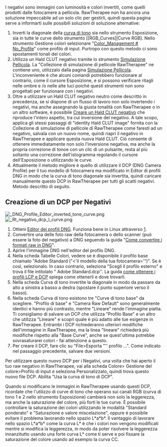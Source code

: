 I negativi sono immagini con luminosità e colori invertiti, come quelli
prodotti dalle fotocamere a pellicola. RawTherapee non ha ancora una
soluzione impeccabile ad un solo clic per gestirli, quindi questa pagina
serve a informarti sulle possibili soluzioni di soluzione alternative:

1.  Inverti la diagonale della [curva di
    tono](Exposure_#_Tone_Curves "wikilink") sia nello strumento
    Esposizione, sia in tutte le curve dello strumento
    \[\[RGB_Curves\]\|Curve RGB\]. Nello strumento Gestione colori
    selezionare "[Color_Management \#
    No_Profile](Color_Management_#_No_Profile "wikilink")" come profilo
    di input. Purtropo con questo metodo ci sono spostamenti tonali dei
    colori.
2.  Utilizza un Hald CLUT negativo tramite lo strumento [Simulazione
    Pellicola](Film_Simulation "wikilink"). La "Collezione di
    simulazione di pellicole RawTherapee" ne contiene uno, utilizzalo
    dalla pagina [Simulazione Pellicola](Simulazione_film "wikilink").
    L'inconveniente è che alcuni comandi potrebbero funzionare al
    contrario, come il cursore Esposizione, e si possono verificare
    ritagli nelle ombre e /o nelle alte luci poiché questi strumenti non
    sono progettati per funzionare con i negativi.
3.  Oltre a utilizzare un Hald CLUT negativo neutro come descritto in
    precedenza, se si dispone di un flusso di lavoro non solo invertendo
    i negativi, ma anche assegnando la giusta tonalità con RawTherapee o
    in un altro software, è possibile [Creare un Hald CLUT
    negativo](Film_Simulation_#_Make_Your_Own "wikilink") che riproduce
    l'intero aspetto, tra cui inversione del negativo. A tale scopo,
    applica gli stessi passaggi di "identity Hald CLUT image" fornita
    con la Collezione di simulazione di pellicole di RawTherapee come
    faresti ad un negativo, salvala con un nuovo nome, quindi riapri il
    negativo in RawTherapee e applicare questa nuova Hald CLUT. Ciò
    consente di ottenere immediatamente non solo l'inversione negativa,
    ma anche la propria correzione di tonoe con un clic di un pulsante,
    resta al più soltanto una correzione dell'istogramma regolando il
    cursore dell'Esposizione o utilizzando le curve.
4.  Attualmente il metodo migliore è quello di utilizzare il DCP (DNG
    Camera Profile) per il tuo modello di fotocamera ma modificato in
    Editor di profili DNG in modo che la curva di tono diagonale sia
    invertita, quindi caricare manualmente questo DCP in RawTherapee per
    tutti gli scatti negativi. Metodo descritto di seguito.

## Creazione di un DCP per Negativi

![](_DNG_Profile_Editor_inverted_tone_curve.png "_DNG_Profile_Editor_inverted_tone_curve.png")
![](_Rt_negativo_dcp_l_curve.png "_Rt_negativo_dcp_l_curve.png")

1.  Ottieni [Editor dei profili
    DNG](http://www.adobe.com/support/downloads/detail.jsp?ftpID=5494).
    Funziona bene in Linux attraverso [1](https://www.winehq.org/wine).
2.  Convertire una delle foto raw della fotocamera o dello scanner (può
    essere la foto del negativo) a DNG seguendo la guida "[Come
    convertire i formati raw in
    DNG](Come_convertire_i_formati_raw_in_DNG "wikilink")".
3.  Aprire l'immagine DNG nell'editor del profilo DNG.
4.  Nella scheda Tabelle Colori, vedere se è disponibile il profilo base
    chiamato "Adobe Standard ("\<'il modello della tua fotocamera\>'")".
    Se è così, selezionalo. In caso contrario, seleziona "Scegli il
    profilo esterno" e trova il file intitolato
    "*<modello di fotocamera>* Adobe Standard.dcp''. La guida [come
    ottenere i profili LCP e
    DCP](come_ottenere_i_profili_LCP_e_DCP "wikilink") spiega come
    ottenerli e dove trovarli.
5.  Nella scheda Curva di tono invertite la diagonale in modo da passare
    da alto a sinistra a basso a destra (spostare il punto superiore
    verso il basso).
6.  Nella scheda Curva di tono esistono tre "Curve di tono base" da
    scegliere. "Profilo di base" e "Camera Raw Default" sono
    generalmente identici e hanno più contrasto, mentre "Lineare" rende
    l'immagine piatta. Ti consigliamo di salvare un DCP che utilizza
    "Profilo Base" e un altro che utilizza "Lineare" e scopri quale è
    più adatto alle tue esigenze in RawTherapee. Entrambi i DCP
    richiederanno ulteriori modifiche dell'immagine in RawTherapee, ma
    la linea "lineare" richiederà più modifiche rispetto alla "Base
    Curve", anche se quest'ultima potrebbe sovrasaturarei colori - fai
    attenzione a questo.
7.  Per creare il DCP, fare clic su "File\>Esporta
    "<modello di fotocamera>'' profilo ...". Come indicato nel passaggio
    precedente, salvare due versioni.

Per utilizzare questo nuovo DCP per i Negativi, una volta che hai aperto
il tuo raw negativo in RawTherapee, vai alla scheda Colore\> Gestione
del colore\>Profilo di input e seleziona Personalizzato, quindi trova
questo nuovo file DCP. Abilita "Usa la curva di tono di DCP".

Quando si modificano le immagini in RawTherapee usando questi DCP,
ricordate che l'utilizzo di curve di tono che operano sui canali RGB
(curva di tono 1 e 2 nello strumento Esposizione) cambierà non solo la
leggerezza, ma anche la saturazione del colore, più forti le tue curve.
È possibile controllare la saturazione dei colori utilizzando le
modalità "Standard ponderato" e "Saturazione e valore miscelazione",
oppure è possibile evitare il problema lavorando nello spazio L\*a\*b\*.
Il vantaggio di lavorare nello spazio L\*a\*b\* come la curva L\* è che
i colori non vengono modificati mentre si modifica la leggerezza, in
modo da poter risolvere la leggerezza innanzitutto usando una forte
curva L\* come ti serve e poi fissare la saturazione del colore usando
ad esempio la curva CC.